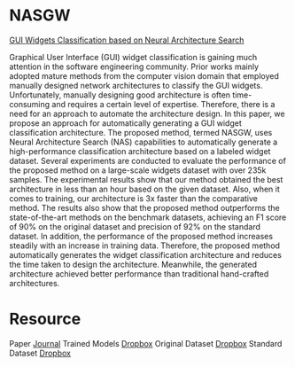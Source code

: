 # NASGW
[GUI Widgets Classification based on Neural Architecture Search](#)

Graphical User Interface (GUI) widget classification is gaining much attention in the software engineering community. Prior works mainly adopted mature methods from the computer vision domain that employed manually designed network architectures to classify the GUI widgets. Unfortunately, manually designing good architecture is often time-consuming and requires a certain level of expertise. Therefore, there is a need for an approach to automate the architecture design. In this paper, we propose an approach for automatically generating a GUI widget classification architecture. The proposed method, termed NASGW, uses Neural Architecture Search (NAS) capabilities to automatically generate a high-performance classification architecture based on a labeled widget dataset. Several experiments are conducted to evaluate the performance of the proposed method on a large-scale widgets dataset with over 235k samples.  The experimental results show that our method obtained the best architecture in less than an hour based on the given dataset. Also, when it comes to training, our architecture is 3x faster than the comparative method. The results also show that the proposed method outperforms the state-of-the-art methods on the benchmark datasets, achieving an F1 score of 90% on the original dataset and precision of 92% on the standard dataset. In addition, the performance of the proposed method increases steadily with an increase in training data. Therefore, the proposed method automatically generates the widget classification architecture and reduces the time taken to design the architecture. Meanwhile, the generated architecture achieved better performance than traditional hand-crafted architectures.

# Resource
Paper [Journal](#)
Trained Models [Dropbox](#)
Original Dataset [Dropbox](#)
Standard Dataset [Dropbox](#)
